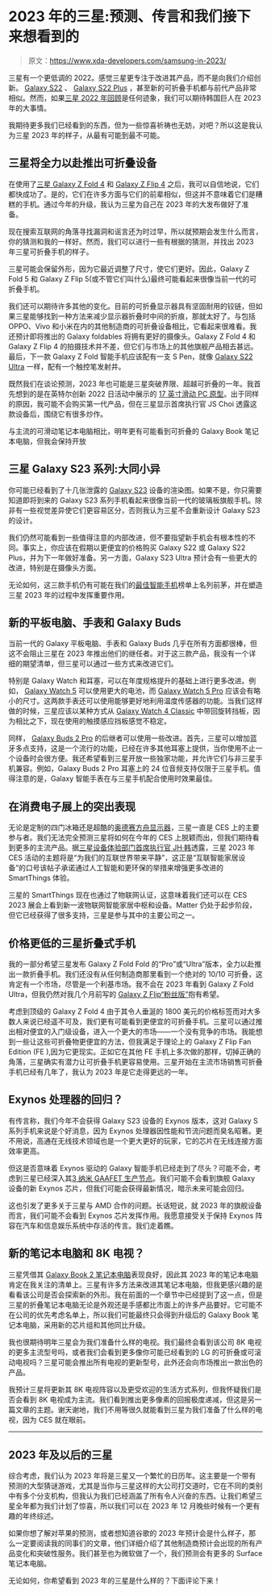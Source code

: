 # 2023 年的三星:预测、传言和我们接下来想看到的

> 原文：<https://www.xda-developers.com/samsung-in-2023/>

三星有一个更低调的 2022。感觉三星更专注于改进其产品，而不是向我们介绍创新。 [Galaxy S22](https://www.xda-developers.com/samsung-galaxy-s22-review/) 、 [Galaxy S22 Plus](https://www.xda-developers.com/samsung-galaxy-s22-plus-review/) ，甚至新的可折叠手机都与前代产品非常相似。然而，如果[三星 2022 年回顾](https://www.xda-developers.com/samsung-2022-year-in-review/)是任何迹象，我们可以期待韩国巨人在 2023 年的大事情。

我期待更多我们已经看到的东西，但为一些惊喜祈祷也无妨，对吧？所以这是我认为三星 2023 年的样子，从最有可能到最不可能。

## 三星将全力以赴推出可折叠设备

在使用了[三星 Galaxy Z Fold 4](https://www.xda-developers.com/samsung-galaxy-z-fold-4-review/) 和 [Galaxy Z Flip 4](https://www.xda-developers.com/samsung-galaxy-z-flip-4-review/) 之后，我可以自信地说，它们都快成功了。是的，它们在许多方面与它们的前辈相似，但这并不意味着它们是糟糕的手机。通过今年的升级，我认为三星为自己在 2023 年的大发布做好了准备。

现在搜索互联网的角落寻找漏洞和谣言还为时过早，所以就预期会发生什么而言，你的猜测和我的一样好。然而，我们可以进行一些有根据的猜测，并找出 2023 年三星可折叠手机的样子。

三星可能会保留外形，因为它最近调整了尺寸，使它们更好。因此，Galaxy Z Fold 5 和 Galaxy Z Flip 5(或不管它们叫什么)最终可能看起来很像当前一代的可折叠手机。

我们还可以期待许多其他的变化。目前的可折叠显示器具有坚固耐用的铰链，但如果三星能够找到一种方法来减少显示器折叠时中间的折痕，那就太好了。与包括 OPPO、Vivo 和小米在内的其他制造商的可折叠设备相比，它看起来很难看。我还预计即将推出的 Galaxy foldables 将拥有更好的摄像头。Galaxy Z Fold 4 和 Galaxy Z Flip 4 的拍摄技术并不差，但它们与市场上的其他旗舰产品相去甚远。最后，下一款 Galaxy Z Fold 智能手机应该配有一支 S Pen，就像 [Galaxy S22 Ultra](https://www.xda-developers.com/samsung-galaxy-s22-ultra-review/) 一样，配有一个触控笔发射井。

既然我们在谈论预测，2023 年也可能是三星突破界限、超越可折叠的一年。我首先想到的是在英特尔创新 2022 日活动中展示的 [17 英寸滑动 PC 原型](https://www.xda-developers.com/intel-samsung-slidable-display-pc/)。出于同样的原因，我可能不会购买第一代产品，但在三星显示首席执行官 JS Choi 透露这款设备后，围绕它有很多炒作。

与主流的可滑动笔记本电脑相比，明年更有可能看到可折叠的 Galaxy Book 笔记本电脑，但我会保持开放

## 三星 Galaxy S23 系列:大同小异

你可能已经看到了十几张泄露的 [Galaxy S23](https://www.xda-developers.com/samsung-galaxy-s23/) 设备的渲染图。如果不是，你只需要知道即将到来的 Galaxy S23 系列手机看起来很像当前一代的玻璃板旗舰手机。除非有一些视觉差异使它们更容易区分，否则我认为三星不会重新设计 Galaxy S23 的设计。

我们仍然可能看到一些值得注意的内部改进，但不要指望新手机会有根本性的不同。事实上，你应该在假期以更便宜的价格购买 Galaxy S22 或 Galaxy S22 Plus，并为下一年做好准备。另一方面，Galaxy S23 Ultra 预计会有一些更大的改进，特别是在摄像头方面。

无论如何，这三款手机仍有可能在我们的[最佳智能手机](https://www.xda-developers.com/best-phones/)榜单上名列前茅，并在塑造三星 2023 年的过程中发挥重要作用。

## 新的平板电脑、手表和 Galaxy Buds

当前一代的 Galaxy 平板电脑、手表和 Galaxy Buds 几乎在所有方面都很棒，但这不会阻止三星在 2023 年推出他们的继任者。对于这三款产品，我没有一个详细的期望清单，但三星可以通过一些方式来改进它们。

特别是 Galaxy Watch 和耳塞，可以在年度规格提升的基础上进行更多改进。例如， [Galaxy Watch 5](https://www.xda-developers.com/samsung-galaxy-watch-5-review/) 可以使用更大的电池，而 [Galaxy Watch 5 Pro](https://www.xda-developers.com/samsung-galaxy-watch-5-pro-review/) 应该会有略小的尺寸。这两款手表还可以使用能够更好地利用温度传感器的功能。当我们这样做的时候，三星应该以某种方式从 [Galaxy Watch 4 Classic](https://www.xda-developers.com/samsung-galaxy-watch-4-classic-review/) 中带回旋转挡板，因为相比之下，现在使用的触摸感应挡板感觉不稳定。

同样， [Galaxy Buds 2 Pro](https://www.xda-developers.com/samsung-galaxy-buds-2-pro-review/) 的后继者可以使用一些改进。首先，三星可以增加蓝牙多点支持，这是一个流行的功能，已经在许多其他耳塞上提供，当你使用不止一个设备时会很方便。我还希望看到三星开放一些独家功能，并允许它们与非三星手机兼容。例如，Galaxy Buds 2 Pro 耳塞上的 24 位音频支持仅限于三星手机。值得注意的是，Galaxy 智能手表在与三星手机配合使用时效果最佳。

## 在消费电子展上的突出表现

无论是定制的四门冰箱还是超酷的[奥德赛方舟显示器](https://www.xda-developers.com/samsung-odyssey-ark-now-avaialble-to-buy/)，三星一直是 CES 上的主要参与者。我们无法完全预测三星将如何在今年的 CES 上脱颖而出，但我们期待看到更多的主流产品。据[三星设备体验部门首席执行官 JH·韩](https://news.samsung.com/global/editorial-connecting-innovation-and-sustainability-samsungs-focus-for-ces-2023)透露，三星 2023 年 CES 活动的主题将是“为我们的互联世界带来平静”，这正是“互联智能家居设备”的口号该帖子承诺通过人工智能和更环保的举措来增强更多改进的 SmartThings 体验。

三星的 SmartThings 现在也通过了物联网认证，这意味着我们还可以在 CES 2023 展会上看到新一波物联网智能家居中枢和设备。Matter 仍处于起步阶段，但它已经获得了很多支持，三星是参与其中的主要公司之一。

## 价格更低的三星折叠式手机

我的一部分希望三星发布 Galaxy Z Fold Fold 的“Pro”或“Ultra”版本，全力以赴推出一款折叠手机。我们还没有从任何制造商那里看到一个绝对的 10/10 可折叠，这肯定有一个市场，尽管是一个利基市场。我不会在 2023 年看到 Galaxy Z Fold Ultra，但我仍然对我几个月前写的 [Galaxy Z Flip“粉丝版”](https://www.xda-developers.com/samsung-galaxy-z-flip-fe-cheaper-foldable-editorial/)抱有希望。

考虑到顶级的 Galaxy Z Fold 4 由于其令人垂涎的 1800 美元的价格标签而对大多数人来说已经遥不可及，我们更有可能看到更便宜的可折叠手机。三星可以通过推出相对便宜的入门级设备，进入一个更大的市场——一个没有竞争的市场。我能想到一些让这些可折叠物更便宜的方法，但我满足于理论上的 Galaxy Z Flip Fan Edition (FE ),因为它更现实。正如它在其他 FE 手机上多次做的那样，切掉正确的角落，三星确实有潜力让可折叠手机更容易使用。三星开始在主流市场销售可折叠手机已经有几年了，我认为 2023 年是它走得更远的一年。

## Exynos 处理器的回归？

有传言称，我们今年不会获得 Galaxy S23 设备的 Exynos 版本，这对 Galaxy S 系列手机来说是个好消息，因为 Exynos 处理器因性能和节流问题而臭名昭著。更不用说，高通在无线技术领域也是一个更大更好的玩家，它的芯片在无线连接方面效率更高。

但这是否意味着 Exynos 驱动的 Galaxy 智能手机已经走到了尽头？可能不会，考虑到三星已经深入其[3 纳米 GAAFET 生产节点](https://news.samsung.com/global/samsung-begins-chip-production-using-3nm-process-technology-with-gaa-architecture)。我们可能不会看到旗舰 Galaxy 设备的新 Exynos 芯片，但我们可能会获得最新情况，暗示未来可能会回归。

这也引发了更多关于三星与 AMD 合作的问题。长话短说，就 2023 年的旗舰设备而言，我们可能不会看到 Exynos 芯片发挥作用。我愿意接受关于保持 Exynos 阵容在汽车和信息娱乐系统中存活的传言。我们走着瞧。

## 新的笔记本电脑和 8K 电视？

三星凭借其 [Galaxy Book 2 笔记本电脑](https://www.xda-developers.com/samsung-galaxy-book-2-pro-360-15-review/)表现良好，因此其 2023 年的笔记本电脑肯定在我关注的清单上。三星有许多方法来改进其笔记本电脑，但我更感兴趣的是看看该公司是否会探索新的外形。我在前面的一个章节中已经提到了这一点，但是三星的折叠笔记本电脑无论是外观还是手感都比市面上的许多产品要好。它可能不在公司的优先考虑名单上，所以我们可能最终只会得到升级后的 Galaxy Book 笔记本电脑，采用新的芯片组和其他同比升级。

我也很期待明年三星会为我们准备什么样的电视。我们最终会看到该公司 8K 电视的更多主流型号吗，或者我们会看到更多像你可能已经看到的 LG 的可折叠或可滚动电视吗？三星可能会推出所有电视的更新型号，此外还会向市场推出一款出色的产品。

我预计三星将更新其 8K 电视阵容以及更受欢迎的生活方式系列，但我怀疑我们是否会看到 8K 电视成为主流。我们看到推出更多像素的回报极度递减，但这是另一篇文章的主题。谢天谢地，我们不用等很久就能看到三星为我们准备了什么样的电视，因为 CES 就在眼前。

* * *

## 2023 年及以后的三星

综合考虑，我们认为 2023 年将是三星又一个繁忙的日历年。这主要是一个带有预测的大型猜谜游戏，尤其是当你与三星这样的大公司打交道时，它在不同的类别中有多个分支机构，但我认为我们已经涵盖了所有令人兴奋的东西。让我们希望三星全年都为我们计划了惊喜，所以我们可以在 2023 年 12 月晚些时候有一个更有趣的年终综述。

如果你想了解对苹果的预测，或者想知道谷歌的 2023 年预计会是什么样子，那么一定要阅读我的同事们的文章，他们详细介绍了其他制造商预计会出现的所有产品变化和突破性服务。我们甚至也为微软做了一个，我们预测会有更多的 Surface 笔记本电脑。

无论如何，你希望看到 2023 年的三星是什么样的？下面评论下来！
